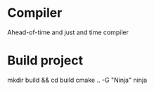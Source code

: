 # Compiler
Ahead-of-time and just and time compiler

# Build project
mkdir build && cd build
cmake .. -G "Ninja"
ninja